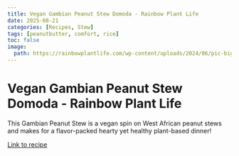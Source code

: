 ```yaml
---
title: Vegan Gambian Peanut Stew Domoda - Rainbow Plant Life
date: 2025-08-21
categories: [Recipes, Stew]
tags: [peanutbutter, comfort, rice]
toc: false
image:
  path: https://rainbowplantlife.com/wp-content/uploads/2024/06/pic-big-vegan-flavor.jpg
---
```


  # Vegan Gambian Peanut Stew Domoda - Rainbow Plant Life

  This Gambian Peanut Stew is a vegan spin on West African peanut stews and makes for a flavor-packed hearty yet healthy plant-based dinner!

  [Link to recipe](https://rainbowplantlife.com/vegan-west-african-peanut-stew/)

  